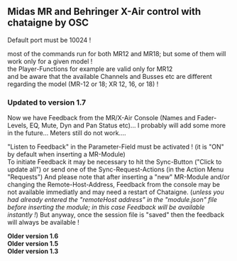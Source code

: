 ## Midas MR and Behringer X-Air control with chataigne by OSC
Default port must be 10024 !

most of the commands run for both MR12 and MR18; but some of them will work only for a given model !   
the Player-Functions for example are valid only for MR12   
and be aware that the available Channels and Busses etc are different regarding the model (MR-12 or 18; XR 12, 16, or 18) !

### Updated to version 1.7
Now we have Feedback from the MR/X-Air Console (Names and Fader-Levels, EQ, Mute, Dyn and Pan Status etc)... I probably will add some more in the future...
Meters still do not work....  

"Listen to Feedback" in the Parameter-Field must be activated ! (it is "ON" by default when inserting a MR-Module)   
To initiate Feedback it may be necessary to hit the Sync-Button ("Click to update all") or send one of the Sync-Request-Actions (in the Action Menu "Requests")
And please note that after  inserting a "new" MR-Module and/or changing the Remote-Host-Address, Feedback from the console may be not available immediatly and may need a restart of Chataigne. 
(*unless you had already entered the "remoteHost address" in the "module.json" file before inserting the module; in this case Feedback will be available instantly !*) But anyway, once the session file is "saved" then the feedback will always be available !   

**Older version 1.6**  
**Older version 1.5**  
**Older version 1.3**
